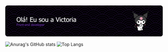 ![Header](./apresentação.png)

![Anurag's GitHub stats](https://github-readme-stats.vercel.app/api?username=vllyxw&theme=midnight-purple&show_icons=true)   ![Top Langs](https://github-readme-stats.vercel.app/api/top-langs/?username=vllyxw&theme=midnight-purple&layout=compact)
